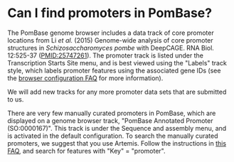 # Can I find promoters in PomBase?
<!-- pombase_categories: Finding data -->

The PomBase genome browser includes a data track of core promoter
locations from Li *et al.* (2015) Genome-wide analysis of core promoter
structures in *Schizosaccharomyces pombe* with DeepCAGE. RNA Biol.
12:525-37 ([PMID:25747261](http://www.ncbi.nlm.nih.gov/pubmed/?term=25747261)). The
promoter track is listed under the Transcription Starts Site menu, and
is best viewed using the "Labels" track style, which labels promoter
features using the associated gene IDs (see the
[browser configuration FAQ](/faq/how-can-i-show-or-hide-tracks-genome-browser) for more
information).

We will add new tracks for any more promoter data sets that are
submitted to us.

There are very few manually curated promoters in PomBase, which are
displayed on a genome browser track, "PomBase Annotated Promoter
(SO:0000167)". This track is under the Sequence and assembly menu, and
is activated in the default configuration. To search the manually
curated promoters, we suggest that you use Artemis. Follow the
instructions in [this FAQ](/faq/there-equivalent-artemis-java-applet-pombase),
and search for features with "Key" = "promoter".



